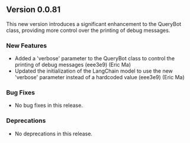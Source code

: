 ## Version 0.0.81

This new version introduces a significant enhancement to the QueryBot class, providing more control over the printing of debug messages.

### New Features

- Added a 'verbose' parameter to the QueryBot class to control the printing of debug messages (eee3e9) (Eric Ma)
- Updated the initialization of the LangChain model to use the new 'verbose' parameter instead of a hardcoded value (eee3e9) (Eric Ma)

### Bug Fixes

- No bug fixes in this release.

### Deprecations

- No deprecations in this release.
